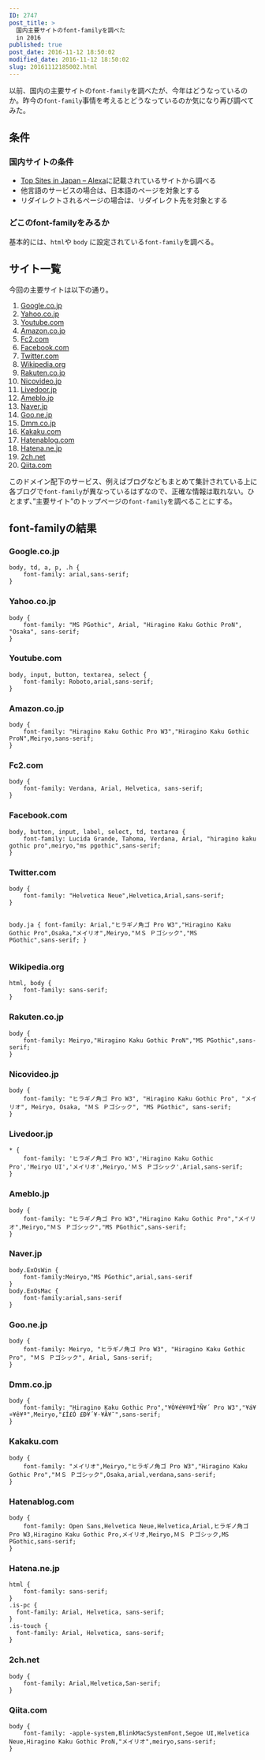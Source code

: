 ```yaml
---
ID: 2747
post_title: >
  国内主要サイトのfont-familyを調べた
  in 2016
published: true
post_date: 2016-11-12 18:50:02
modified_date: 2016-11-12 18:50:02
slug: 20161112185002.html
---
```

<p>以前、国内の主要サイトの<code>font-family</code>を調べたが、今年はどうなっているのか。昨今の<code>font-family</code>事情を考えるとどうなっているのか気になり再び調べてみた。</p>
<p><!--more--></p>
<h2>条件</h2>
<h3>国内サイトの条件</h3>
<ul>
<li><a href="http://www.alexa.com/topsites/countries/JP">Top Sites in Japan &#8211; Alexa</a>に記載されているサイトから調べる</li>
<li>他言語のサービスの場合は、日本語のページを対象とする</li>
<li>リダイレクトされるページの場合は、リダイレクト先を対象とする</li>
</ul>
<h3>どこのfont-familyをみるか</h3>
<p>基本的には、<code>html</code>や <code>body</code> に設定されている<code>font-family</code>を調べる。</p>
<h2>サイト一覧</h2>
<p>今回の主要サイトは以下の通り。</p>
<ol>
<li><a href="//Google.co.jp">Google.co.jp</a></li>
<li><a href="http://Yahoo.co.jp">Yahoo.co.jp</a></li>
<li><a href="//Youtube.com">Youtube.com</a></li>
<li><a href="//Amazon.co.jp">Amazon.co.jp</a></li>
<li><a href="http://Fc2.com">Fc2.com</a></li>
<li><a href="//Facebook.com">Facebook.com</a></li>
<li><a href="//Twitter.com">Twitter.com</a></li>
<li><a href="//Wikipedia.org">Wikipedia.org</a></li>
<li><a href="http://Rakuten.co.jp">Rakuten.co.jp</a></li>
<li><a href="http://Nicovideo.jp">Nicovideo.jp</a></li>
<li><a href="http://Livedoor.jp">Livedoor.jp</a></li>
<li><a href="http://Ameblo.jp">Ameblo.jp</a></li>
<li><a href="http://Naver.jp">Naver.jp</a></li>
<li><a href="http://Goo.ne.jp">Goo.ne.jp</a></li>
<li><a href="http://Dmm.co.jp">Dmm.co.jp</a></li>
<li><a href="http://Kakaku.com">Kakaku.com</a></li>
<li><a href="http://Hatenablog.com">Hatenablog.com</a></li>
<li><a href="//Hatena.ne.jp">Hatena.ne.jp</a></li>
<li><a href="http://2ch.net">2ch.net</a></li>
<li><a href="//Qiita.com">Qiita.com</a></li>
</ol>
<p>このドメイン配下のサービス、例えばブログなどもまとめて集計されている上に各ブログで<code>font-family</code>が異なっているはずなので、正確な情報は取れない。ひとまず、”主要サイト”のトップページの<code>font-family</code>を調べることにする。</p>
<h2>font-familyの結果</h2>
<h3>Google.co.jp</h3>
<pre><code class="language-css">body, td, a, p, .h {
    font-family: arial,sans-serif;
}
</code></pre>
<h3>Yahoo.co.jp</h3>
<pre><code class="language-css">body {
    font-family: "MS PGothic", Arial, "Hiragino Kaku Gothic ProN", "Osaka", sans-serif;
}
</code></pre>
<h3>Youtube.com</h3>
<pre><code class="language-css">body, input, button, textarea, select {
    font-family: Roboto,arial,sans-serif;
}
</code></pre>
<h3>Amazon.co.jp</h3>
<pre><code class="language-css">body {
    font-family: "Hiragino Kaku Gothic Pro W3","Hiragino Kaku Gothic ProN",Meiryo,sans-serif;
}
</code></pre>
<h3>Fc2.com</h3>
<pre><code class="language-css">body {
    font-family: Verdana, Arial, Helvetica, sans-serif;
}
</code></pre>
<h3>Facebook.com</h3>
<pre><code class="language-css">body, button, input, label, select, td, textarea {
    font-family: Lucida Grande, Tahoma, Verdana, Arial, "hiragino kaku gothic pro",meiryo,"ms pgothic",sans-serif;
}
</code></pre>
<h3>Twitter.com</h3>
<pre><code class="language-css">body {
    font-family: "Helvetica Neue",Helvetica,Arial,sans-serif;
}

body.ja {
    font-family: Arial,"ヒラギノ角ゴ Pro W3","Hiragino Kaku Gothic Pro",Osaka,"メイリオ",Meiryo,"ＭＳ Ｐゴシック","MS PGothic",sans-serif;
}
</code></pre>
<h3>Wikipedia.org</h3>
<pre><code class="language-css">html, body {
    font-family: sans-serif;
}
</code></pre>
<h3>Rakuten.co.jp</h3>
<pre><code class="language-css">body {
    font-family: Meiryo,"Hiragino Kaku Gothic ProN","MS PGothic",sans-serif;
}
</code></pre>
<h3>Nicovideo.jp</h3>
<pre><code class="language-css">body {
    font-family: "ヒラギノ角ゴ Pro W3", "Hiragino Kaku Gothic Pro", "メイリオ", Meiryo, Osaka, "ＭＳ Ｐゴシック", "MS PGothic", sans-serif;
}
</code></pre>
<h3>Livedoor.jp</h3>
<pre><code class="language-css">* {
    font-family: 'ヒラギノ角ゴ Pro W3','Hiragino Kaku Gothic Pro','Meiryo UI','メイリオ',Meiryo,'ＭＳ Ｐゴシック',Arial,sans-serif;
}
</code></pre>
<h3>Ameblo.jp</h3>
<pre><code class="language-css">body {
    font-family: "ヒラギノ角ゴ Pro W3","Hiragino Kaku Gothic Pro","メイリオ",Meiryo,"ＭＳ Ｐゴシック","MS PGothic",sans-serif;
}
</code></pre>
<h3>Naver.jp</h3>
<pre><code class="language-css">body.ExOsWin {
    font-family:Meiryo,"MS PGothic",arial,sans-serif
}
body.ExOsMac {
    font-family:arial,sans-serif
}
</code></pre>
<h3>Goo.ne.jp</h3>
<pre><code class="language-css">body {
    font-family: Meiryo, "ヒラギノ角ゴ Pro W3", "Hiragino Kaku Gothic Pro", "ＭＳ Ｐゴシック", Arial, Sans-serif;
}
</code></pre>
<h3>Dmm.co.jp</h3>
<pre><code class="language-css">body {
    font-family: "Hiragino Kaku Gothic Pro","¥Ò¥é¥®¥Î³Ñ¥´ Pro W3","¥á¥¤¥ê¥ª",Meiryo,"£Í£Ó £Ð¥´¥·¥Ã¥¯",sans-serif;
}
</code></pre>
<h3>Kakaku.com</h3>
<pre><code class="language-css">body {
    font-family: "メイリオ",Meiryo,"ヒラギノ角ゴ Pro W3","Hiragino Kaku Gothic Pro","ＭＳ Ｐゴシック",Osaka,arial,verdana,sans-serif;
}
</code></pre>
<h3>Hatenablog.com</h3>
<pre><code class="language-css">body {
    font-family: Open Sans,Helvetica Neue,Helvetica,Arial,ヒラギノ角ゴ Pro W3,Hiragino Kaku Gothic Pro,メイリオ,Meiryo,ＭＳ Ｐゴシック,MS PGothic,sans-serif;
}
</code></pre>
<h3>Hatena.ne.jp</h3>
<pre><code class="language-css">html {
    font-family: sans-serif;
}
.is-pc {
  font-family: Arial, Helvetica, sans-serif;
}
.is-touch {
  font-family: Arial, Helvetica, sans-serif;
}
</code></pre>
<h3>2ch.net</h3>
<pre><code class="language-css">body {
    font-family: Arial,Helvetica,San-serif;
}
</code></pre>
<h3>Qiita.com</h3>
<pre><code class="language-css">body {
    font-family: -apple-system,BlinkMacSystemFont,Segoe UI,Helvetica Neue,Hiragino Kaku Gothic ProN,"メイリオ",meiryo,sans-serif;
}
</code></pre>